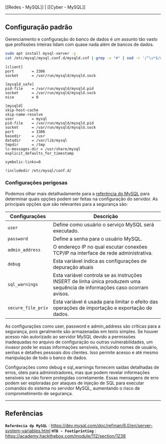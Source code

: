 [[Redes - MySQL]] | [[Cyber - MySQL]]

---

## Configuração padrão

Gerenciamento e configuração do banco de dados é um assunto tão vasto que profissões inteiras lidam com quase nada além de bancos de dados.

```bash
sudo apt install mysql-server -y
cat /etc/mysql/mysql.conf.d/mysqld.cnf | grep -v "#" | sed -r '/^\s*$/d'
```
```output
[client]
port		= 3306
socket		= /var/run/mysqld/mysqld.sock

[mysqld_safe]
pid-file	= /var/run/mysqld/mysqld.pid
socket		= /var/run/mysqld/mysqld.sock
nice		= 0

[mysqld]
skip-host-cache
skip-name-resolve
user		= mysql
pid-file	= /var/run/mysqld/mysqld.pid
socket		= /var/run/mysqld/mysqld.sock
port		= 3306
basedir		= /usr
datadir		= /var/lib/mysql
tmpdir		= /tmp
lc-messages-dir	= /usr/share/mysql
explicit_defaults_for_timestamp

symbolic-links=0

!includedir /etc/mysql/conf.d/
```

### Configurações perigosas
Podemos olhar mais detalhadamente para a [referência do MySQL](https://dev.mysql.com/doc/refman/8.0/en/server-system-variables.html) para determinar quais opções podem ser feitas na configuração do servidor. As principais opções que são relevantes para a segurança são:

|**Configurações**|**Descrição**|
|---|---|
|`user`|Define como usuário o serviço MySQL será executado.|
|`password`|Define a senha para o usuário MySQL.|
|`admin_address`|O endereço IP no qual escutar conexões TCP/IP na interface de rede administrativa.|
|`debug`|Esta variável indica as configurações de depuração atuais|
|`sql_warnings`|Esta variável controla se as instruções INSERT de linha única produzem uma sequência de informações caso ocorram avisos.|
|`secure_file_priv`|Esta variável é usada para limitar o efeito das operações de importação e exportação de dados.|

As configurações como user, password e admin_address são críticas para a segurança, pois geralmente são armazenadas em texto simples. Se houver acesso não autorizado ao servidor MySQL devido a permissões inadequadas no arquivo de configuração ou outras vulnerabilidades, um invasor pode ler essas informações sensíveis, incluindo nomes de usuário, senhas e detalhes pessoais dos clientes. Isso permite acesso e até mesmo manipulação de todo o banco de dados.

Configurações como debug e sql_warnings fornecem saídas detalhadas de erros, úteis para administradores, mas que podem revelar informações sensíveis se não forem protegidas corretamente. Essas mensagens de erro podem ser exploradas por ataques de injeção de SQL para executar comandos do sistema no servidor MySQL, aumentando o risco de comprometimento de segurança.

---

## Referências

**`Referência dp MySQL`** : https://dev.mysql.com/doc/refman/8.0/en/server-system-variables.html
**`HTB - Footiprinting`** : https://academy.hackthebox.com/module/112/section/1238